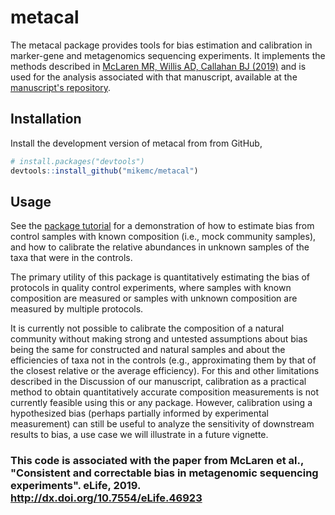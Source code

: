 # metacal

The metacal package provides tools for bias estimation and calibration in
marker-gene and metagenomics sequencing experiments. It implements the methods
described in [McLaren MR, Willis AD, Callahan BJ
(2019)](https://www.biorxiv.org/content/10.1101/559831v2) and is used for the
analysis associated with that manuscript, available at the [manuscript's
repository](https://github.com/mikemc/mgs-bias-manuscript).

## Installation

Install the development version of metacal from from GitHub,

``` r
# install.packages("devtools")
devtools::install_github("mikemc/metacal")
```

## Usage

See the [package tutorial](https://mikemc.github.io/metacal/articles/tutorial.html)
for a demonstration of how to estimate bias from control samples with known
composition (i.e., mock community samples), and how to calibrate the relative
abundances in unknown samples of the taxa that were in the controls.

The primary utility of this package is quantitatively estimating the bias of
protocols in quality control experiments, where samples with known composition
are measured or samples with unknown composition are measured by multiple
protocols.

It is currently not possible to calibrate the composition of a natural
community without making strong and untested assumptions about bias being the
same for constructed and natural samples and about the efficiencies of taxa not
in the controls (e.g., approximating them by that of the closest relative or
the average efficiency). For this and other limitations described in the
Discussion of our manuscript, calibration as a practical method to obtain
quantitatively accurate composition measurements is not currently feasible
using this or any package. However, calibration using a hypothesized bias
(perhaps partially informed by experimental measurement) can still be useful to
analyze the sensitivity of downstream results to bias, a use case we will
illustrate in a future vignette.

### This code is associated with the paper from McLaren et al., "Consistent and correctable bias in metagenomic sequencing experiments". eLife, 2019. http://dx.doi.org/10.7554/eLife.46923

